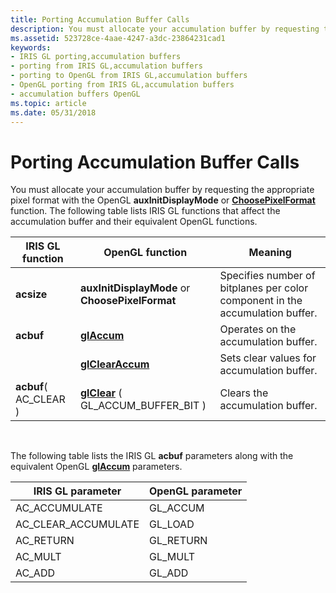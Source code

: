 ```yaml
---
title: Porting Accumulation Buffer Calls
description: You must allocate your accumulation buffer by requesting the appropriate pixel format with the OpenGL auxInitDisplayMode or ChoosePixelFormat function.
ms.assetid: 523728ce-4aae-4247-a3dc-23864231cad1
keywords:
- IRIS GL porting,accumulation buffers
- porting from IRIS GL,accumulation buffers
- porting to OpenGL from IRIS GL,accumulation buffers
- OpenGL porting from IRIS GL,accumulation buffers
- accumulation buffers OpenGL
ms.topic: article
ms.date: 05/31/2018
---
```


# Porting Accumulation Buffer Calls

You must allocate your accumulation buffer by requesting the appropriate pixel format with the OpenGL **auxInitDisplayMode** or [**ChoosePixelFormat**](/windows/desktop/api/wingdi/nf-wingdi-choosepixelformat) function. The following table lists IRIS GL functions that affect the accumulation buffer and their equivalent OpenGL functions.



| IRIS GL function       | OpenGL function                                       | Meaning                                                                       |
|------------------------|-------------------------------------------------------|-------------------------------------------------------------------------------|
| **acsize**             | **auxInitDisplayMode** or **ChoosePixelFormat**       | Specifies number of bitplanes per color component in the accumulation buffer. |
| **acbuf**              | [**glAccum**](glaccum.md)                            | Operates on the accumulation buffer.                                          |
|                        | [**glClearAccum**](glclearaccum.md)                  | Sets clear values for accumulation buffer.                                    |
| **acbuf**( AC\_CLEAR ) | [**glClear**](glclear.md) ( GL\_ACCUM\_BUFFER\_BIT ) | Clears the accumulation buffer.                                               |



 

The following table lists the IRIS GL **acbuf** parameters along with the equivalent OpenGL [**glAccum**](glaccum.md) parameters.



| IRIS GL parameter     | OpenGL parameter |
|-----------------------|------------------|
| AC\_ACCUMULATE        | GL\_ACCUM        |
| AC\_CLEAR\_ACCUMULATE | GL\_LOAD         |
| AC\_RETURN            | GL\_RETURN       |
| AC\_MULT              | GL\_MULT         |
| AC\_ADD               | GL\_ADD          |



 

 

 




